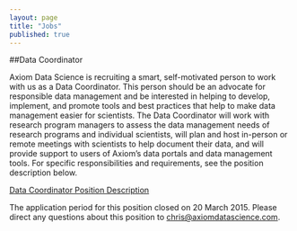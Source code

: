 ```yaml
---
layout: page
title: "Jobs"
published: true
---
```



##Data Coordinator

Axiom Data Science is recruiting a smart, self-motivated person to work with us as a Data Coordinator. This person should be an advocate for responsible data management and be interested in helping to develop, implement, and promote tools and best practices that help to make data management easier for scientists. The Data Coordinator will work with research program managers to assess the data management needs of research programs and individual scientists, will plan and host in-person or remote meetings with scientists to help document their data, and will provide support to users of Axiom’s data portals and data management tools. For specific responsibilities and requirements, see the position description below.

[Data Coordinator Position Description](/assets/positions/Axiom_DataCoordinator.pdf/ "position descrition" )

The application period for this position closed on 20 March 2015. Please direct any questions about this position to <chris@axiomdatascience.com>.


